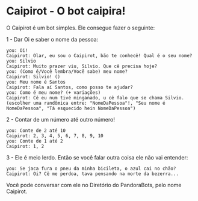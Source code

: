 # Caipirot - O bot caipira!

O Caipirot é um bot simples. Ele consegue fazer o seguinte:

1 - Dar Oi e saber o nome da pessoa:

```
you: Oi!
Caipirot: Olar, eu sou o Caipirot, bão te conhecê! Qual é o seu nome?
you: Silvio
Caipirot: Muito prazer viu, Silvio. Que cê precisa hoje?
you: (Como é/Você lembra/Você sabe) meu nome?
Caipirot: Silvio! ()
you: Meu nome é Santos
Caipirot: Fala aí Santos, como posso te ajudar?
you: Como é meu nome? (+ variações)
Caipirot: Cê eu num tivé minganado, u cê falo que se chama Silvio. (escolher uma randômica entre: "NomeDaPessoa"!, "Seu nome é NomeDaPessoa", "Tá esquecido hein NomeDaPessoa")
```

2 - Contar de um número até outro número!

```
you: Conte de 2 até 10
Caipirot: 2, 3, 4, 5, 6, 7, 8, 9, 10
you: Conte de 1 até 2
Caipirot: 1, 2
```

3 - Ele é meio lerdo. Então se você falar outra coisa ele não vai entender:

```
you: Se jaca fura o pneu da minha bicileta, o azul cai no chão?
Caipirot: Oi? Cê me perdoa, tava pensando na morte da bezerra...
```

Você pode conversar com ele no Diretório do PandoraBots, pelo nome Caipirot.